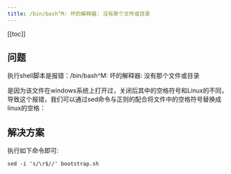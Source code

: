 ```yaml
---
title: /bin/bash^M: 坏的解释器: 没有那个文件或目录
---
```


<ClientOnly>
  <in-article-adsense
    ins-style="display:block; text-align:center;"
    data-ad-slot="7727965566"
  />
</ClientOnly>

[[toc]]

## 问题

执行shell脚本是报错：/bin/bash^M: 坏的解释器: 没有那个文件或目录

是因为该文件在windows系统上打开过，关闭后其中的空格符号和Linux的不同，导致这个报错，我们可以通过sed命令与正则的配合将文件中的空格符号替换成linux的空格：

## 解决方案

执行如下命令即可:
```shell
sed -i 's/\r$//' bootstrap.sh
```